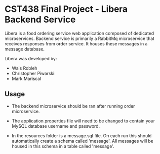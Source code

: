 # CST438 Final Project - Libera Backend Service

Libera is a food ordering service web application composed of dedicated 
microservices. Backend service is primarily a RabbitMq microservice that
receives responses from order service. It houses these messages in a message
database.

Libera was developed by:

* Wais Robleh
* Christopher Piwarski
* Mark Mariscal


## Usage

* The backend microservice should be ran after running order microservice.

* The application.properties file will need to be changed to contain your
MySQL database username and password.

* In the resources folder is a message.sql file. On each run this should
automatically create a schema called 'message'.
All messages will be housed in this schema in a table called 'message'.
